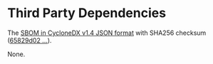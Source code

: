 # Third Party Dependencies

<!--[[[fill sbom_sha256()]]]-->
The [SBOM in CycloneDX v1.4 JSON format](https://git.sr.ht/~sthagen/puristaa/blob/default/sbom/cdx.json) with SHA256 checksum ([65829d02 ...](https://git.sr.ht/~sthagen/puristaa/blob/default/sbom/cdx.json.sha256 "sha256:65829d0223dd20c9796982d3506fa7474f9c64eec64c21641bf147614489f9e9")).
<!--[[[end]]] (checksum: 1eb58f9bd13ddde018b41ab64f68779a)-->

None.

